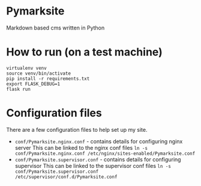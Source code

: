 # Pymarksite
Markdown based cms written in Python

# How to run (on a test machine)
```
virtualenv venv
source venv/bin/activate
pip install -r requirements.txt
export FLASK_DEBUG=1
flask run
```

# Configuration files
There are a few configuration files to help set up my site.

- `conf/Pymarksite.nginx.conf` - contains details for configuring nginx server
  This can be linked to the nginx conf files `ln -s conf/Pymarksite.nginx.conf /etc/nginx/sites-enabled/Pymarksite.conf`
- `conf/Pymarksite.supervisor.conf` - contains details for configuring supervisor
  This can be linked to the supervisor conf files `ln -s conf/Pymarksite.supervisor.conf /etc/supervisor/conf.d/Pymarksite.conf`
